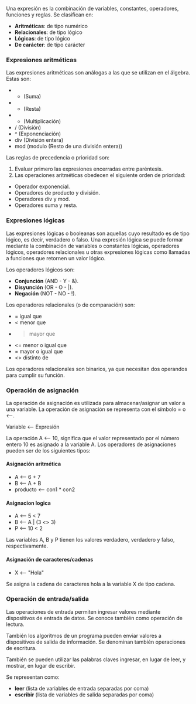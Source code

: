 Una expresión es la combinación de variables, constantes, operadores, funciones y reglas. Se clasifican en: 

- **Aritméticas**: de tipo numérico
- **Relacionales**: de tipo lógico
- **Lógicas**: de tipo lógico
- **De carácter**: de tipo carácter
### Expresiones aritméticas 

Las expresiones aritméticas son análogas a las que se utilizan en el álgebra. Estas son:

- + (Suma)
- - (Resta)
- * (Multiplicación)
- / (División)
- ^ (Exponenciación)
- div (División entera)
- mod (modulo (Resto de una división entera))

Las reglas de precedencia o prioridad son: 

1) Evaluar primero las expresiones encerradas entre paréntesis. 
2) Las operaciones aritméticas obedecen el siguiente orden de prioridad: 

- Operador exponencial. 
- Operadores de producto y división. 
- Operadores div y mod. 
- Operadores suma y resta.
### Expresiones lógicas

Las expresiones lógicas o booleanas son aquellas cuyo resultado es de tipo lógico, es decir, verdadero o falso. Una expresión lógica se puede formar mediante la combinación de variables o constantes lógicas, operadores lógicos, operadores relacionales u otras expresiones lógicas como llamadas a funciones que retornen un valor lógico.

Los operadores lógicos son:

- **Conjunción** (AND - Y - &).
- **Disyunción** (OR - O - |).
- **Negación** (NOT - NO - !).

Los operadores relacionales (o de comparación) son: 

- = igual que 
- < menor que 
- > mayor que 
- <= menor o igual que 
- = mayor o igual que 
- <> distinto de 

Los operadores relacionales son binarios, ya que necesitan dos operandos para cumplir su función.
### Operación de asignación 

La operación de asignación es utilizada para almacenar/asignar un valor a una variable. La operación de asignación se representa con el símbolo = o <--.

Variable <-- Expresión

La operación A <-- 10, significa que el valor representado por el número entero 10 es asignado a la variable A. 
Los operadores de asignaciones pueden ser de los siguientes tipos:
#### Asignación aritmética

- A <-- 6 + 7 
- B <-- A + B 
- producto <-- con1 * con2 
#### Asignacion logica

- A <-- 5 < 7 
- B <-- A | (3 <> 3) 
- P <-- 10 < 2

Las variables A, B y P tienen los valores verdadero, verdadero y falso, respectivamente.
#### Asignación de caracteres/cadenas

- X <-- "Hola"

Se asigna la cadena de caracteres hola a la variable X de tipo cadena.
### Operación de entrada/salida

Las operaciones de entrada permiten ingresar valores mediante dispositivos de entrada de datos. Se conoce también como operación de lectura.

También los algoritmos de un programa pueden enviar valores a dispositivos de salida de información. Se denominan también operaciones de escritura.

También se pueden utilizar las palabras claves ingresar, en lugar de leer, y mostrar, en lugar de escribir.

Se representan como:

- **leer** (lista de variables de entrada separadas por coma) 
- **escribir** (lista de variables de salida separadas por coma)
